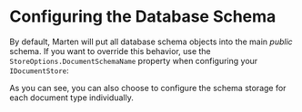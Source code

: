 # Configuring the Database Schema

By default, Marten will put all database schema objects into the main _public_ schema. If you want to override this behavior,
use the `StoreOptions.DocumentSchemaName` property when configuring your `IDocumentStore`:

<!-- snippet: sample_override_schema_per_table -->
<!-- endSnippet -->

As you can see, you can also choose to configure the schema storage for each document type individually.
